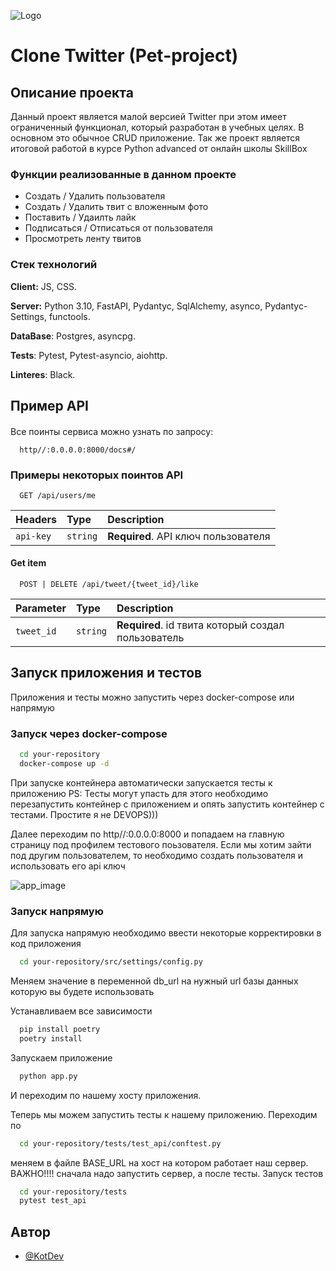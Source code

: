 
![Logo](https://i.pinimg.com/564x/62/d5/f7/62d5f72202c8bb96a2b77227c8061af0.jpg)


# Clone Twitter (Pet-project)

 


## Описание проекта

Данный проект является малой версией Twitter при этом имеет ограниченный функционал, который разработан в учебных целях. В основном это обычное CRUD приложение. Так же проект является итоговой работой в курсе Python advanced от онлайн школы SkillBox




### Функции реализованные в данном проекте

- Создать / Удалить пользователя
- Создать / Удалить твит с вложенным фото
- Поставить / Удаилть лайк
- Подписаться / Отписаться от пользователя
- Просмотреть ленту твитов




### Стек технологий
**Client:** JS, CSS.

**Server:** Python 3.10, FastAPI, Pydantyc, SqlAlchemy, asynco,  Pydantyc-Settings, functools.

**DataBase**: Postgres, asyncpg.

**Tests**: Pytest, Pytest-asyncio, aiohttp.

**Linteres**: Black.



## Пример API
#### 

Все поинты сервиса можно узнать по запросу:
```http
  http//:0.0.0.0:8000/docs#/
```

### Примеры некоторых поинтов API

```http
  GET /api/users/me
```

| Headers   | Type     | Description                |
| :-------- | :------- | :------------------------- |
| `api-key` | `string` | **Required**. API ключ пользователя |

#### Get item

```http
  POST | DELETE /api/tweet/{tweet_id}/like
```

| Parameter | Type     | Description                       |
| :-------- | :------- | :-------------------------------- |
| `tweet_id`      | `string` | **Required**. id твита который создал пользователь |




## Запуск приложения и тестов

Приложения и тесты можно запустить через docker-compose или напрямую

### Запуск через docker-compose

```bash
  cd your-repository
  docker-compose up -d
```

При запуске контейнера автоматически запускается тесты к приложению PS: Тесты могут упасть для этого необходимо перезапустить контейнер с приложением и опять запустить контейнер с тестами. Простите я не DEVOPS)))

Далее переходим по http//:0.0.0.0:8000 и попадаем на главную страницу под профилем тестового поьзователя. Если мы хотим зайти под другим пользователем, то необходимо создать пользователя и использовать его api ключ

![app_image](https://i.postimg.cc/Qt24Nd3n/1.png)

### Запуск напрямую

Для запуска напрямую необходимо ввести некоторые корректировки в код приложения

```bash
  cd your-repository/src/settings/config.py
```

Меняем значение в переменной db_url на нужный url базы данных которую вы будете использовать

Устанавливаем все зависимости
```bash
  pip install poetry
  poetry install
```

Запускаем приложение
```bash
  python app.py
```
И переходим по нашему хосту приложения.

Теперь мы можем запустить тесты к нашему приложению. Переходим по 
```bash
  cd your-repository/tests/test_api/conftest.py
```
меняем в файле BASE_URL на хост на котором работает наш сервер. ВАЖНО!!!! сначала надо запустить сервер, а после тесты.
Запуск тестов
```bash
  cd your-repository/tests
  pytest test_api
```

## Автор

- [@KotDev](https://github.com/KotDev)


